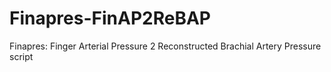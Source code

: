 # Finapres-FinAP2ReBAP
Finapres: Finger Arterial Pressure 2 Reconstructed Brachial Artery Pressure script
